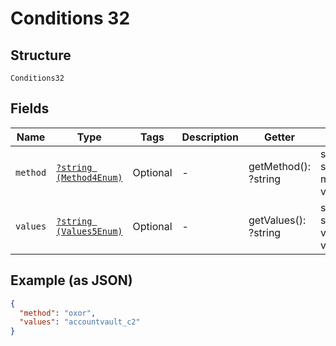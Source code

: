 
# Conditions 32

## Structure

`Conditions32`

## Fields

| Name | Type | Tags | Description | Getter | Setter |
|  --- | --- | --- | --- | --- | --- |
| `method` | [`?string (Method4Enum)`](../../doc/models/method-4-enum.md) | Optional | - | getMethod(): ?string | setMethod(?string method): void |
| `values` | [`?string (Values5Enum)`](../../doc/models/values-5-enum.md) | Optional | - | getValues(): ?string | setValues(?string values): void |

## Example (as JSON)

```json
{
  "method": "oxor",
  "values": "accountvault_c2"
}
```

